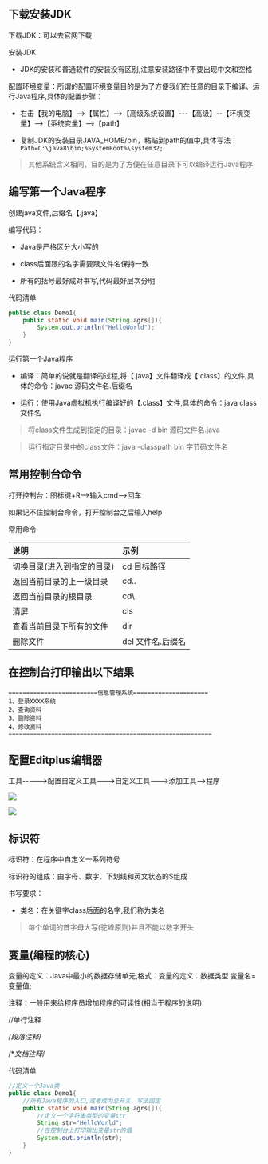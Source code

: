 
## 下载安装JDK

下载JDK：可以去官网下载

安装JDK

- JDK的安装和普通软件的安装没有区别,注意安装路径中不要出现中文和空格

配置环境变量：所谓的配置环境变量目的是为了方便我们在任意的目录下编译、运行Java程序,具体的配置步骤：

-  右击【我的电脑】-->【属性】-->【高级系统设置】---【高级】--【环境变量】-->【系统变量】-->【path】

- 复制JDK的安装目录JAVA_HOME/bin，粘贴到path的值中,具体写法：`Path=C:\java8\bin;%SystemRoot%\system32;`

> 其他系统含义相同，目的是为了方便在任意目录下可以编译运行Java程序


## 编写第一个Java程序

创建java文件,后缀名【.java】

编写代码：

- Java是严格区分大小写的

- class后面跟的名字需要跟文件名保持一致

- 所有的括号最好成对书写,代码最好层次分明

代码清单

```java
public class Demo1{
    public static void main(String agrs[]){
        System.out.println("HelloWorld");
    }
}
```

运行第一个Java程序


- 编译：简单的说就是翻译的过程,将【.java】文件翻译成【.class】的文件,具体的命令：javac 源码文件名.后缀名

- 运行：使用Java虚拟机执行编译好的【.class】文件,具体的命令：java class文件名

> 将class文件生成到指定的目录：javac -d bin 源码文件名.java

> 运行指定目录中的class文件：java -classpath bin 字节码文件名


## 常用控制台命令

 打开控制台：图标键+R-->输入cmd-->回车

 如果记不住控制台命令，打开控制台之后输入help

常用命令

| 说明                     | 示例             |
| :---------------------- | :--------------- |
| 切换目录(进入到指定的目录) | cd	目标路径     |
| 返回当前目录的上一级目录   | cd..             |
| 返回当前目录的根目录      | cd\              |
| 清屏	                  | cls              |
| 查看当前目录下所有的文件   | dir              |
| 删除文件	               | del 文件名.后缀名 |


## 在控制台打印输出以下结果

```shell
=========================信息管理系统=====================
1、登录XXXX系统
2、查询资料
3、删除资料
4、修改资料
=========================================================
```


## 配置Editplus编辑器

工具----->配置自定义工具--->自定义工具--->添加工具-->程序

![](_v_images/20190308234723512_19774.png)

![](_v_images/20190308234740915_11490.png)


## 标识符

标识符：在程序中自定义一系列符号

标识符的组成：由字母、数字、下划线和英文状态的$组成

书写要求：

- 类名：在关键字class后面的名字,我们称为类名

> 每个单词的首字母大写(驼峰原则)并且不能以数字开头



## 变量(编程的核心)

变量的定义：Java中最小的数据存储单元,格式：变量的定义：数据类型	变量名=变量值;

注释：一般用来给程序员增加程序的可读性(相当于程序的说明)

//单行注释

/*段落注释*/

/**文档注释*/

代码清单

```Java
//定义一个Java类
public class Demo1{
    //所有Java程序的入口,或者成为总开关，写法固定
    public static void main(String agrs[]){
        //定义一个字符串类型的变量str
        String str="HelloWorld";
        //在控制台上打印输出变量str的值
        System.out.println(str);
    }
}
```